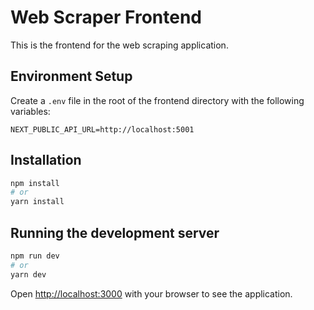 # Web Scraper Frontend

This is the frontend for the web scraping application.

## Environment Setup

Create a `.env` file in the root of the frontend directory with the following variables:

```
NEXT_PUBLIC_API_URL=http://localhost:5001
```

## Installation

```bash
npm install
# or
yarn install
```

## Running the development server

```bash
npm run dev
# or
yarn dev
```

Open [http://localhost:3000](http://localhost:3000) with your browser to see the application. 